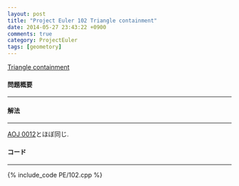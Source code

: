 ```yaml
---
layout: post
title: "Project Euler 102 Triangle containment"
date: 2014-05-27 23:43:22 +0900
comments: true
category: ProjectEuler
tags: [geometory]
---
```


[Triangle containment](http://projecteuler.net/problem=102)

#### 問題概要

****

#### 解法

****

[AOJ 0012](/AOJ/0012/)とほぼ同じ.

#### コード

****

{% include_code PE/102.cpp %}

